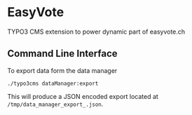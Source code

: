 EasyVote
========

TYPO3 CMS extension to power dynamic part of easyvote.ch

Command Line Interface
----------------------

To export data form the data manager

	./typo3cms dataManager:export

This will produce a JSON encoded export located at `/tmp/data_manager_export_.json`.  
